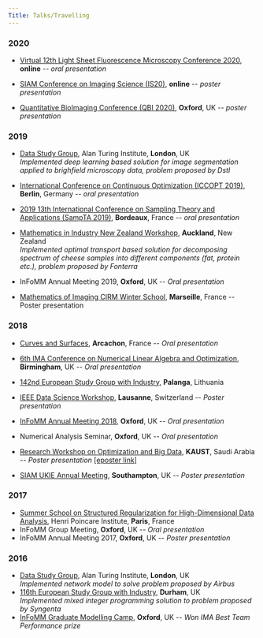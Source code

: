 ```yaml
---
Title: Talks/Travelling
---
```


### 2020

* [Virtual 12th Light Sheet Fluorescence Microscopy Conference 2020](https://www.rms.org.uk/lsfm2020.html), **online** -- _oral presentation_

* [SIAM Conference on Imaging Science (IS20)](https://www.siam.org/conferences/cm/conference/is20), **online** -- _poster presentation_

* [Quantitative BioImaging Conference (QBI 2020)](https://www.quantitativebioimaging.com/qbi2020/), **Oxford**, UK -- _poster presentation_

### 2019

* [Data Study Group](https://www.turing.ac.uk/events/data-study-group-december-2019), Alan Turing Institute, **London**, UK</br>
  *Implemented deep learning based solution for image segmentation applied to brighfield microscopy data, 
  problem proposed by Dstl*

* [International Conference on Continuous Optimization (ICCOPT 2019)](https://iccopt2019.berlin), **Berlin**, Germany -- _oral presentation_

* [2019 13th International Conference on Sampling Theory and Applications (SampTA 2019)](https://sampta2019.sciencesconf.org), **Bordeaux**, France -- *oral presentation*

* [Mathematics in Industry New Zealand Workshop](https://minz.org.nz/2019/), **Auckland**, New Zealand</br>
  *Implemented optimal transport based solution for decomposing spectrum of cheese samples into different components (fat, protein etc.), problem proposed by Fonterra*

* InFoMM Annual Meeting 2019, **Oxford**, UK -- *Oral presentation*

* [Mathematics of Imaging CIRM Winter School](https://imaging-in-paris.github.io/semester2019/school/), **Marseille**, France -- Poster presentation

### 2018

* [Curves and Surfaces](https://cs2018.sciencesconf.org),
  **Arcachon**, France -- _Oral presentation_

* [6th IMA Conference on Numerical Linear Algebra and Optimization](https://ima.org.uk/7149/6thimanlao/),
  **Birmingham**, UK -- _Oral presentation_

* [142nd European Study Group with Industry](https://mathforbusiness.ktu.edu/en),
  **Palanga**, Lithuania

* [IEEE Data Science Workshop](https://2018.ieeedatascience.org),
  **Lausanne**, Switzerland -- _Poster presentation_

* [InFoMM Annual Meeting 2018](https://www.maths.ox.ac.uk/study-here/postgraduate-study/industrially-focused-mathematical-modelling-epsrc-cdt/infomm-events--3), 
  **Oxford**, UK -- _Oral presentation_ 
* Numerical Analysis Seminar, **Oxford**, UK -- _Oral presentation_
* [Research Workshop on Optimization and Big Data](https://obd.kaust.edu.sa), 
  **KAUST**, Saudi Arabia -- _Poster presentation_
  [[eposter link]](http://epostersonline.com/obd2018/node/80)
* [SIAM UKIE Annual Meeting](http://maths.manchester.ac.uk/siam-ukie/meetings.html), 
  **Southampton**, UK -- _Poster presentation_

### 2017

* [Summer School on Structured Regularization for High-Dimensional Data Analysis](https://regularize-in-paris.github.io), 
  Henri Poincare Institute, **Paris**, France
* InFoMM Group Meeting, **Oxford**, UK -- _Oral presentation_ 
* InFoMM Annual Meeting 2017, **Oxford**, UK -- _Poster presentation_

### 2016

* [Data Study Group](https://www.turing.ac.uk/data-study-groups/), Alan Turing Institute, 
  **London**, UK</br>
  _Implemented network model to solve problem proposed by Airbus_
* [116th European Study Group with Industry](http://www.maths.dur.ac.uk/events/Meetings/ESGI_116/), 
  **Durham**, UK</br>
  _Implemented mixed integer programming solution to problem proposed by Syngenta_
* [InFoMM Graduate Modelling Camp](https://www.maths.ox.ac.uk/study-here/postgraduate-study/industrially-focused-mathematical-modelling-epsrc-cdt/infomm-events--1), 
  **Oxford**, UK -- _Won IMA Best Team Performance prize_






